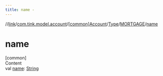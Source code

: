 ```yaml
---
title: name -
---
```

//[link](../../../../index.md)/[com.tink.model.account](../../../index.md)/[[common]Account](../../index.md)/[Type](../index.md)/[MORTGAGE](index.md)/[name](name.md)



# name  
[common]  
Content  
val [name](name.md): [String](https://kotlinlang.org/api/latest/jvm/stdlib/kotlin/-string/index.html)  



